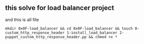 this solve for load balancer project
---
and this is all file

`mkdir 0x0F-load_balancer && cd 0x0F-load_balancer && touch 0-custom_http_response_header 1-install_load_balancer 2-puppet_custom_http_response_header.pp && chmod +x *`
